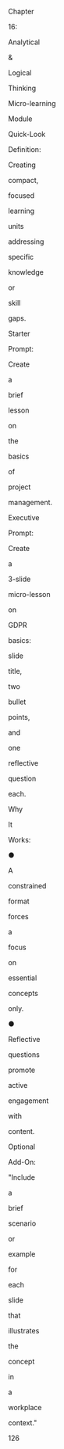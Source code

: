 Chapter
 
16:
 
Analytical
 
&
 
Logical
 
Thinking
 
Micro-learning
 
Module
 
Quick-Look
 
Definition:
 
Creating
 
compact,
 
focused
 
learning
 
units
 
addressing
 
specific
 
knowledge
 
or
 
skill
 
gaps.
 
Starter
 
Prompt:
 
Create
 
a
 
brief
 
lesson
 
on
 
the
 
basics
 
of
 
project
 
management.
 
Executive
 
Prompt:
 
Create
 
a
 
3-slide
 
micro-lesson
 
on
 
GDPR
 
basics:
 
slide
 
title,
 
two
 
bullet
 
points,
 
and
 
one
 
reflective
 
question
 
each.
 
Why
 
It
 
Works:
 
●
 
A
 
constrained
 
format
 
forces
 
a
 
focus
 
on
 
essential
 
concepts
 
only.
 
●
 
Reflective
 
questions
 
promote
 
active
 
engagement
 
with
 
content.
 
Optional
 
Add-On:
 
"Include
 
a
 
brief
 
scenario
 
or
 
example
 
for
 
each
 
slide
 
that
 
illustrates
 
the
 
concept
 
in
 
a
 
workplace
 
context."
 
 
126
 
 